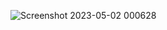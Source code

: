 ![Screenshot 2023-05-02 000628](https://user-images.githubusercontent.com/131616660/235508333-e95b21f1-1ac4-44ae-a6ae-6c2864d3593e.png)
